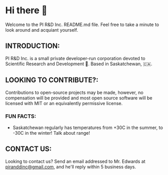 # Hi there 👋

Welcome to the PI R&D Inc. README.md file. Feel free to take a minute to look around and acquiant yourself.

## INTRODUCTION:

PI R&D Inc. is a small private developer-run corporation devoted to Scientific Research and Development 🔬. Based in Saskatchewan, 🇨🇦.

## LOOKING TO CONTRIBUTE?:

Contributions to open-source projects may be made, however, no compensation will be provided and most open source software will be licensed with MIT or an equivalently permissive license.

### FUN FACTS:

- Saskatchewan regularly has temperatures from +30C in the summer, to -30C in the winter! Talk about range!

## CONTACT US:

Looking to contact us? Send an email addressed to Mr. Edwards at piranddinc@gmail.com, and he'll reply within 5 business days.

